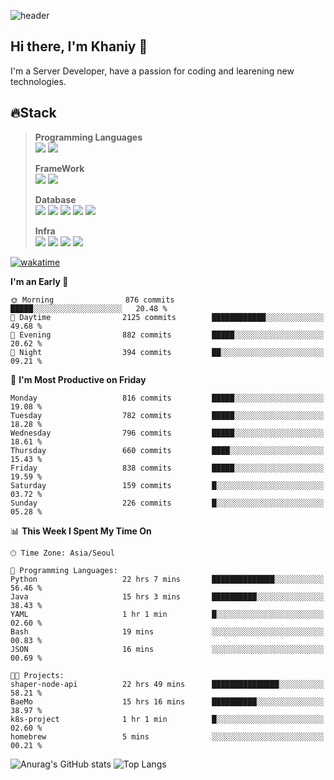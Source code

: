 ![header](https://capsule-render.vercel.app/api?type=soft&text=Welcome!&color=auto&height=200&section=header&fontSize=70)

## Hi there, I'm Khaniy 👋
I'm a Server Developer, have a passion for coding and learening new technologies.
<!-- <br> 📫 Email : kangh1596@gmail.com 
<br> 📝 Blog  : khan03.tistory.com/
<br> <img src="https://img.shields.io/badge/Email-222222?style=for-the-badge&logo=Gmail&logoColor=white">
<br> <img src="https://img.shields.io/badge/Blog -222222?style=for-the-badge&logo=Tistory&logoColor=white">
[hank0302's Blog](https://khan03.tistory.com/)
-->
## 🔥Stack 
>
> **Programming Languages** <br>
> <img src="https://img.shields.io/badge/JAVA-E6522C?style=for-the-badge&logo=Java&logoColor=white">
> <img src="https://img.shields.io/badge/Python-3776AB?style=for-the-badge&logo=python&logoColor=white">
>
> **FrameWork** <br>
> <img src="https://img.shields.io/badge/SpringBoot-6DB33F?style=for-the-badge&logo=SpringBoot&logoColor=white">
> <img src="https://img.shields.io/badge/FastAPI-009688?style=for-the-badge&logo=FastAPI&logoColor=white">
>
> **Database** <br>
> <img src="https://img.shields.io/badge/MySQL-4479A1?style=for-the-badge&logo=MySQL&logoColor=white">
> <img src="https://img.shields.io/badge/MariaDB-003545?style=for-the-badge&logo=MariaDB&logoColor=white">
> <img src="https://img.shields.io/badge/MongoDB-47A248?style=for-the-badge&logo=MongoDB&logoColor=white">
> <img src="https://img.shields.io/badge/Redis-DC382D?style=for-the-badge&logo=Redis&logoColor=white">
> <img src="https://img.shields.io/badge/PostgreSQL-4169E1?style=for-the-badge&logo=PostgreSQL&logoColor=white">
>
> **Infra** <br>
> <img src="https://img.shields.io/badge/Docker-2496ED?style=for-the-badge&logo=Docker&logoColor=white">
> <img src="https://img.shields.io/badge/Kubernetes-326CE5?style=for-the-badge&logo=Kubernetes&logoColor=white">
> <img src="https://img.shields.io/badge/Prometheus-E6522C?style=for-the-badge&logo=prometheus&logoColor=white">
> <img src="https://img.shields.io/badge/Grafana-F46800?style=for-the-badge&logo=grafana&logoColor=white">

[![wakatime](https://wakatime.com/badge/user/4d52d940-efc7-4eda-bca8-afb77a6dfa02.svg)](https://wakatime.com/@4d52d940-efc7-4eda-bca8-afb77a6dfa02)
<!--START_SECTION:waka-->
**I'm an Early 🐤** 

```text
🌞 Morning                876 commits         █████░░░░░░░░░░░░░░░░░░░░   20.48 % 
🌆 Daytime                2125 commits        ████████████░░░░░░░░░░░░░   49.68 % 
🌃 Evening                882 commits         █████░░░░░░░░░░░░░░░░░░░░   20.62 % 
🌙 Night                  394 commits         ██░░░░░░░░░░░░░░░░░░░░░░░   09.21 % 
```
📅 **I'm Most Productive on Friday** 

```text
Monday                   816 commits         █████░░░░░░░░░░░░░░░░░░░░   19.08 % 
Tuesday                  782 commits         █████░░░░░░░░░░░░░░░░░░░░   18.28 % 
Wednesday                796 commits         █████░░░░░░░░░░░░░░░░░░░░   18.61 % 
Thursday                 660 commits         ████░░░░░░░░░░░░░░░░░░░░░   15.43 % 
Friday                   838 commits         █████░░░░░░░░░░░░░░░░░░░░   19.59 % 
Saturday                 159 commits         █░░░░░░░░░░░░░░░░░░░░░░░░   03.72 % 
Sunday                   226 commits         █░░░░░░░░░░░░░░░░░░░░░░░░   05.28 % 
```


📊 **This Week I Spent My Time On** 

```text
🕑︎ Time Zone: Asia/Seoul

💬 Programming Languages: 
Python                   22 hrs 7 mins       ██████████████░░░░░░░░░░░   56.46 % 
Java                     15 hrs 3 mins       ██████████░░░░░░░░░░░░░░░   38.43 % 
YAML                     1 hr 1 min          █░░░░░░░░░░░░░░░░░░░░░░░░   02.60 % 
Bash                     19 mins             ░░░░░░░░░░░░░░░░░░░░░░░░░   00.83 % 
JSON                     16 mins             ░░░░░░░░░░░░░░░░░░░░░░░░░   00.69 % 

🐱‍💻 Projects: 
shaper-node-api          22 hrs 49 mins      ███████████████░░░░░░░░░░   58.21 % 
BaeMo                    15 hrs 16 mins      ██████████░░░░░░░░░░░░░░░   38.97 % 
k8s-project              1 hr 1 min          █░░░░░░░░░░░░░░░░░░░░░░░░   02.60 % 
homebrew                 5 mins              ░░░░░░░░░░░░░░░░░░░░░░░░░   00.21 % 
```


<!--END_SECTION:waka-->

![Anurag's GitHub stats](https://github-readme-stats-khaniys-projects.vercel.app/api?username=khaniy&show_icons=true&theme=transparent&include_all_commits=true) ![Top Langs](https://github-readme-stats-khaniys-projects.vercel.app/api/top-langs/?username=khaniy&theme=transparent&layout=compact)

